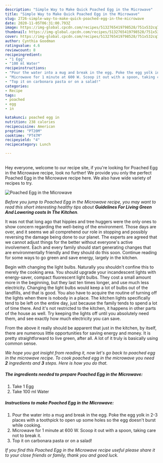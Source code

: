 ```yaml
---
description: "Simple Way to Make Quick Poached Egg in the Microwave"
title: "Simple Way to Make Quick Poached Egg in the Microwave"
slug: 2726-simple-way-to-make-quick-poached-egg-in-the-microwave
date: 2020-11-05T06:31:00.793Z
image: https://img-global.cpcdn.com/recipes/5132765419798528/751x532cq70/poached-egg-in-the-microwave-recipe-main-photo.jpg
thumbnail: https://img-global.cpcdn.com/recipes/5132765419798528/751x532cq70/poached-egg-in-the-microwave-recipe-main-photo.jpg
cover: https://img-global.cpcdn.com/recipes/5132765419798528/751x532cq70/poached-egg-in-the-microwave-recipe-main-photo.jpg
author: Cynthia Goodman
ratingvalue: 4.6
reviewcount: 8
recipeingredient:
- "1 Egg"
- "100 ml Water"
recipeinstructions:
- "Pour the water into a mug and break in the egg. Poke the egg yolk in 2-3 places with a toothpick to open up some holes so the egg doesn&#39;t burst while cooking."
- "Microwave for 1 minute at 600 W. Scoop it out with a spoon, taking care not to break it."
- "Top it on carbonara pasta or on a salad!"
categories:
- Recipe
tags:
- poached
- egg
- in

katakunci: poached egg in 
nutrition: 238 calories
recipecuisine: American
preptime: "PT20M"
cooktime: "PT47M"
recipeyield: "4"
recipecategory: Lunch

---
```

<br>
Hey everyone, welcome to our recipe site, if you're looking for Poached Egg in the Microwave recipe, look no further! We provide you only the perfect Poached Egg in the Microwave recipe here. We also have wide variety of recipes to try.
<br>


![Poached Egg in the Microwave](https://img-global.cpcdn.com/recipes/5132765419798528/751x532cq70/poached-egg-in-the-microwave-recipe-main-photo.jpg)

<i>Before you jump to Poached Egg in the Microwave recipe, you may want to read this short interesting healthy tips about 
<strong>Guidelines For Living Green And Lowering costs In The Kitchen</strong>.</i>
</br>

It was not that long ago that hippies and tree huggers were the only ones to show concern regarding the well-being of the environment. Those days are over, and it seems we all comprehend our role in stopping and possibly reversing the damage being done to our planet. The experts are agreed that we cannot adjust things for the better without everyone's active involvement. Each and every family should start generating changes that are environmentally friendly and they should do this soon. Continue reading for some ways to go green and save energy, largely in the kitchen.

Begin with changing the light bulbs. Naturally you shouldn't confine this to merely the cooking area. You should upgrade your incandescent lights with energy-saver, compact fluorescent light bulbs. They cost a small amount more in the beginning, but they last ten times longer, and use much less electricity. Changing the light bulbs would keep a lot of bulbs out of the landfills, and that is good. You also have to acquire the routine of turning off the lights when there is nobody in a place. The kitchen lights specifically tend to be left on the entire day, just because the family tends to spend a lot of time there. And it's not restricted to the kitchen, it happens in other parts of the house as well. Try keeping the lights off until you absolutely need them, and see exactly how much electricity you can save.

From the above it really should be apparent that just in the kitchen, by itself, there are numerous little opportunities for saving energy and money. It is pretty straightforward to live green, after all. A lot of it truly is basically using common sense.


<i>We hope you got insight from reading it, now let's go back to poached egg in the microwave recipe. To cook poached egg in the microwave you need <strong>2</strong> ingredients and <strong>3</strong> steps. Here is how you do that.
</i>

##### The ingredients needed to prepare Poached Egg in the Microwave:

1. Take 1 Egg
1. Take 100 ml Water


##### Instructions to make Poached Egg in the Microwave:

1. Pour the water into a mug and break in the egg. Poke the egg yolk in 2-3 places with a toothpick to open up some holes so the egg doesn&#39;t burst while cooking.
1. Microwave for 1 minute at 600 W. Scoop it out with a spoon, taking care not to break it.
1. Top it on carbonara pasta or on a salad!


<i>If you find this Poached Egg in the Microwave recipe useful please share it to your close friends or family, thank you and good luck.</i>
